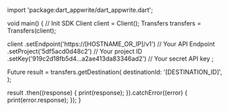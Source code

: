 import 'package:dart_appwrite/dart_appwrite.dart';

void main() { // Init SDK
  Client client = Client();
  Transfers transfers = Transfers(client);

  client
    .setEndpoint('https://[HOSTNAME_OR_IP]/v1') // Your API Endpoint
    .setProject('5df5acd0d48c2') // Your project ID
    .setKey('919c2d18fb5d4...a2ae413da83346ad2') // Your secret API key
  ;

  Future result = transfers.getDestination(
    destinationId: '[DESTINATION_ID]',
  );

  result
    .then((response) {
      print(response);
    }).catchError((error) {
      print(error.response);
  });
}